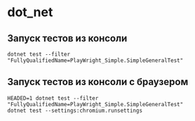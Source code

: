 # dot_net
## Запуск тестов из консоли
<code>dotnet test --filter "FullyQualifiedName=PlayWright_Simple.SimpleGeneralTest"</code>

## Запуск тестов из консоли с браузером
<code>HEADED=1 dotnet test --filter "FullyQualifiedName=PlayWright_Simple.SimpleGeneralTest"</code>
<br>
<code>dotnet test --settings:chromium.runsettings</code>